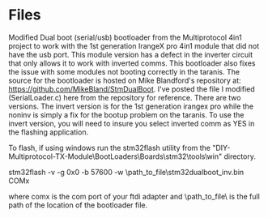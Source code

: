 # Files
Modified Dual boot (serial/usb) bootloader from the Multiprotocol 4in1 project to work with the 1st generation IrangeX pro 4in1 module 
that did not have the  usb port.  This module version has a defect in the inverter circuit that only allows it to work with inverted comms.
This bootloader also fixes the issue with some modules not booting correctly in the taranis.  The source for the bootloader is hosted on Mike Blandford's repository at: https://github.com/MikeBland/StmDualBoot.  I've posted the file I modified (SerialLoader.c) here from the repository for reference.
There are two versions.  The invert version is for the 1st generation irangex pro while the noninv is simply a fix for the bootup problem on the taranis.
To use the invert version, you will need to insure you select inverted comm as YES in the flashing application.

To flash, if using windows run the stm32flash utility from the "DIY-Multiprotocol-TX-Module\BootLoaders\Boards\stm32\tools\win" directory.

stm32flash -v -g 0x0 -b 57600 -w \path_to_file\stm32dualboot_inv.bin COMx   

where comx is the com port of your ftdi adapter and \path_to_file\ is the full path of the location of the bootloader file.



